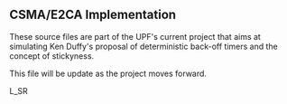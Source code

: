 CSMA/E2CA Implementation
------------------------

These source files are part of the UPF's current project that aims at simulating Ken Duffy's proposal of deterministic back-off timers and the concept of stickyness.

This file will be update as the project moves forward.

L_SR